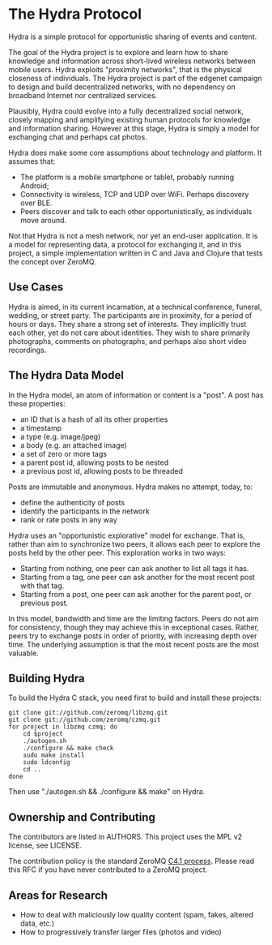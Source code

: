 # The Hydra Protocol

Hydra is a simple protocol for opportunistic sharing of events and content.

The goal of the Hydra project is to explore and learn how to share knowledge and information across short-lived wireless networks between mobile users. Hydra exploits "proximity networks", that is the physical closeness of individuals. The Hydra project is part of the edgenet campaign to design and build decentralized networks, with no dependency on broadband Internet nor centralized services.

Plausibly, Hydra could evolve into a fully decentralized social network, closely mapping and amplifying existing human protocols for knowledge and information sharing. However at this stage, Hydra is simply a model for exchanging chat and perhaps cat photos.

Hydra does make some core assumptions about technology and platform. It assumes that:

* The platform is a mobile smartphone or tablet, probably running Android;
* Connectivity is wireless, TCP and UDP over WiFi. Perhaps discovery over BLE.
* Peers discover and talk to each other opportunistically, as individuals move around.

Not that Hydra is not a mesh network, nor yet an end-user application. It is a model for representing data, a protocol for exchanging it, and in this project, a simple implementation written in C and Java and Clojure that tests the concept over ZeroMQ.

## Use Cases

Hydra is aimed, in its current incarnation, at a technical conference, funeral, wedding, or street party. The participants are in proximity, for a period of hours or days. They share a strong set of interests. They implicitly trust each other, yet do not care about identities. They wish to share primarily photographs, comments on photographs, and perhaps also short video recordings.

## The Hydra Data Model

In the Hydra model, an atom of information or content is a "post". A post has these properties:

* an ID that is a hash of all its other properties
* a timestamp
* a type (e.g. image/jpeg)
* a body (e.g. an attached image)
* a set of zero or more tags
* a parent post id, allowing posts to be nested
* a previous post id, allowing posts to be threaded

Posts are immutable and anonymous. Hydra makes no attempt, today, to:

* define the authenticity of posts
* identify the participants in the network
* rank or rate posts in any way

Hydra uses an "opportunistic explorative" model for exchange. That is, rather than aim to synchronize two peers, it allows each peer to explore the posts held by the other peer. This exploration works in two ways:

* Starting from nothing, one peer can ask another to list all tags it has.
* Starting from a tag, one peer can ask another for the most recent post with that tag.
* Starting from a post, one peer can ask another for the parent post, or previous post.

In this model, bandwidth and time are the limiting factors. Peers do not aim for consistency, though they may achieve this in exceptional cases. Rather, peers try to exchange posts in order of priority, with increasing depth over time. The underlying assumption is that the most recent posts are the most valuable.

## Building Hydra

To build the Hydra C stack, you need first to build and install these projects:

    git clone git://github.com/zeromq/libzmq.git
    git clone git://github.com/zeromq/czmq.git
    for project in libzmq czmq; do
        cd $project
        ./autogen.sh
        ./configure && make check
        sudo make install
        sudo ldconfig
        cd ..
    done

Then use "./autogen.sh && ./configure && make" on Hydra.
    
## Ownership and Contributing

The contributors are listed in AUTHORS. This project uses the MPL v2 license, see LICENSE.

The contribution policy is the standard ZeroMQ [C4.1 process](http://rfc.zeromq.org/spec:22). Please read this RFC if you have never contributed to a ZeroMQ project.

## Areas for Research

* How to deal with maliciously low quality content (spam, fakes, altered data, etc.)
* How to progressively transfer larger files (photos and video)
